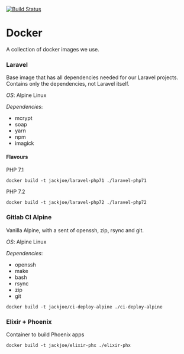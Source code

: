 [![Build Status](https://travis-ci.org/jackjoe/docker.svg?branch=master)](https://travis-ci.org/jackjoe/docker)

# Docker

A collection of docker images we use.

### Laravel

Base image that has all dependencies needed for our Laravel projects. Contains only the dependencies, not Laravel itself.

_OS_: Alpine Linux

_Dependencies_:

* mcrypt
* soap
* yarn
* npm
* imagick

#### Flavours

PHP 7.1

`docker build -t jackjoe/laravel-php71 ./laravel-php71`

PHP 7.2

`docker build -t jackjoe/laravel-php72 ./laravel-php72`

### Gitlab CI Alpine

Vanilla Alpine, with a sent of openssh, zip, rsync and git.

_OS_: Alpine Linux

_Dependencies_:

* openssh
* make
* bash
* rsync
* zip
* git

`docker build -t jackjoe/ci-deploy-alpine ./ci-deploy-alpine`

### Elixir + Phoenix

Container to build Phoenix apps

`docker build -t jackjoe/elixir-phx ./elixir-phx`
